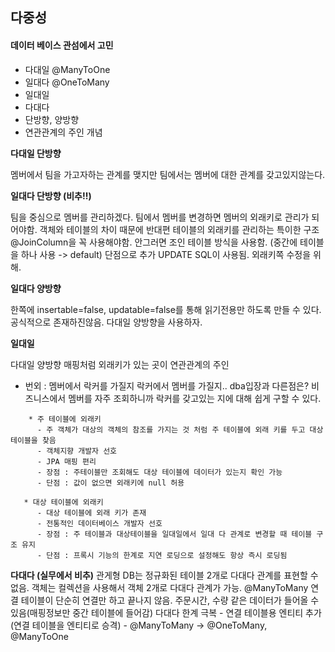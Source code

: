 ## 다중성
   
#### 데이터 베이스 관섬에서 고민

   * 다대일 @ManyToOne
   * 일대다 @OneToMany
   * 일대일
   * 다대다
   * 단방향, 양방향 
   * 연관관계의 주인 개념

**다대일 단방향**
   
   멤버에서 팀을 가고자하는 관계를 맺지만
   팀에서는 멤버에 대한 관계를 갖고있지않는다.

**일대다 단방향 (비추!!)**

   팀을 중심으로 멤버를 관리하겠다.
   팀에서 멤버를 변경하면 멤버의 외래키로 관리가 되어야함.
   객체와 테이블의 차이 때문에 반대편 테이블의 외래키를 관리하는 특이한 구조
   @JoinColumn을 꼭 사용해야함. 안그러면 조인 테이블 방식을 사용함. (중간에 테이블을 하나 사용 -> default)
   단점으로 추가 UPDATE SQL이 사용됨. 외래키쪽 수정을 위해.

**일대다 양방향**

   한쪽에 insertable=false, updatable=false를 통해 읽기전용만 하도록 만들 수 있다.
   공식적으로 존재하진않음.
   다대일 양방향을 사용하자.

**일대일**
 
   다대일 양방향 매핑처럼 외래키가 있는 곳이 연관관계의 주인
   * 번외 : 멤버에서 락커를 가질지 락커에서 멤버를 가질지.. 
      dba입장과 다른점은? 
         비즈니스에서 멤버를 자주 조회하니까 락커를 갖고있는 지에 대해 쉽게 구할 수 있다.

```
    * 주 테이블에 외래키 
      - 주 객체가 대상의 객체의 참조를 가지는 것 처럼 주 테이블에 외래 키를 두고 대상 테이블을 찾음
      - 객체지향 개발자 선호
      - JPA 매핑 편리
      - 장점 : 주테이블만 조회해도 대상 테이블에 데이터가 있는지 확인 가능
      - 단점 : 값이 없으면 외래키에 null 허용

   * 대상 테이블에 외래키
      - 대상 테이블에 외래 키가 존재
      - 전통적인 데이터베이스 개발자 선호
      - 장점 : 주 테이블과 대상테이블을 일대일에서 일대 다 관계로 변경할 때 테이블 구조 유지
      - 단점 : 프록시 기능의 한계로 지연 로딩으로 설정해도 항상 즉시 로딩됨
```
   


**다대다 (실무에서 비추)**
   관게형 DB는 정규화된 테이블 2개로 다대다 관계를 표현할 수 없음.
   객체는 컬렉션을 사용해서 객체 2개로 다대다 관계가 가능.
   @ManyToMany
   연결 테이블이 단순히 연결만 하고 끝나지 않음.
   주문시간, 수량 같은 데이터가 들어올 수 있음(매핑정보만 중간 테이블에  들어감)
   다대다 한계 극복
      - 연결 테이블용 엔티티 추가(연결 테이블을 엔티티로 승격)
      - @ManyToMany -> @OneToMany, @ManyToOne
